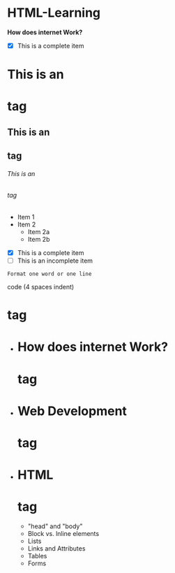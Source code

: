 # HTML-Learning

**How does internet Work?**

- [x] This is a complete item

# This is an <h1> tag

## This is an <h2> tag

###### This is an <h6> tag

* Item 1
* Item 2
  * Item 2a
  * Item 2b

- [x] This is a complete item
- [ ] This is an incomplete item

`Format one word or one line`

code (4 spaces indent)


#  <h1> tag

* # How does internet Work? <h1> tag
* # Web Development <h1> tag
* # HTML <h1> tag
  * "head" and "body"
  * Block vs. lnline elements
  * Lists
  * Links and Attributes
  * Tables
  * Forms

